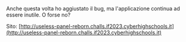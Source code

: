 Anche questa volta ho aggiustato il bug, ma l'applicazione continua ad essere inutile. O forse no?

Sito: [http://useless-panel-reborn.challs.if2023.cyberhighschools.it](http://useless-panel-reborn.challs.if2023.cyberhighschools.it)
